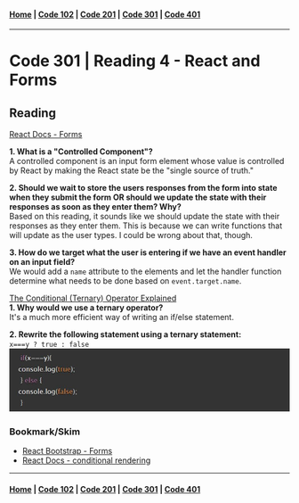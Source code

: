#### [Home](../README.md) | [Code 102](../102main.md) | [Code 201](../201main.md) | [Code 301](../301main.md) | [Code 401](../401main.md)
***
# Code 301 | Reading 4 - React and Forms
## Reading
[React Docs - Forms](https://reactjs.org/docs/forms.html)

**1. What is a "Controlled Component"?**\
A controlled component is an input form element whose value is controlled by React by making the React state be the "single source of truth."

**2. Should we wait to store the users responses from the form into state when they submit the form OR should we update the state with their responses as soon as they enter them? Why?**\
Based on this reading, it sounds like we should update the state with their responses as they enter them. This is because we can write functions that will update as the user types. I could be wrong about that, though.

**3. How do we target what the user is entering if we have an event handler on an input field?**\
We would add a `name` attribute to the elements and let the handler function determine what needs to be done based on `event.target.name`.
 

[The Conditional (Ternary) Operator Explained](https://codeburst.io/javascript-the-conditional-ternary-operator-explained-cac7218beeff)\
**1. Why would we use a ternary operator?**\
It's a much more efficient way of writing an if/else statement.

**2. Rewrite the following statement using a ternary statement:**\
`x===y ? true : false`
![ternary](ternary.JPG)


### Bookmark/Skim
- [React Bootstrap - Forms]()
- [React Docs - conditional rendering]()

***
#### [Home](../README.md) | [Code 102](../102main.md) | [Code 201](../201main.md) | [Code 301](../301main.md) | [Code 401](../401main.md)